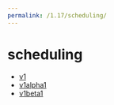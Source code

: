 ```yaml
---
permalink: /1.17/scheduling/
---
```


# scheduling



* [v1](v1/index.md)
* [v1alpha1](v1alpha1/index.md)
* [v1beta1](v1beta1/index.md)